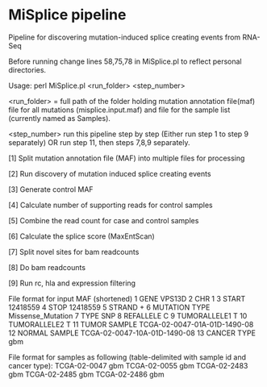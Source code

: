 # MiSplice pipeline #

Pipeline for discovering mutation-induced splice creating events from RNA-Seq

Before running change lines 58,75,78 in MiSplice.pl to reflect personal directories.

Usage: perl MiSplice.pl <run_folder> <step_number>

<run_folder> = full path of the folder holding mutation annotation file(maf) file for all mutations (misplice.input.maf) and file for the sample list (currently named as Samples).

<step_number> run this pipeline step by step (Either run step 1 to step 9 separately) OR run step 11, then steps 7,8,9 separately.

[1] Split mutation annotation file (MAF) into multiple files for processing

[2] Run discovery of mutation induced splice creating events

[3] Generate control MAF

[4] Calculate number of supporting reads for control samples

[5] Combine the read count for case and control samples
        
[6] Calculate the splice score (MaxEntScan)

[7] Split novel sites for bam readcounts 

[8] Do bam readcounts

[9] Run rc, hla and expression filtering 

File format for input MAF (shortened)
     1	GENE	VPS13D
     2	CHR	1
     3	START	12418559
     4	STOP	12418559
     5	STRAND	+
     6	MUTATION TYPE	Missense_Mutation
     7	TYPE	SNP
     8	REFALLELE	C
     9	TUMORALLELE1	T
    10	TUMORALLELE2	T
    11	TUMOR SAMPLE	TCGA-02-0047-01A-01D-1490-08
    12	NORMAL SAMPLE	TCGA-02-0047-10A-01D-1490-08
    13	CANCER TYPE gbm

File format for samples as following (table-delimited with sample id and cancer type):
	TCGA-02-0047    gbm
	TCGA-02-0055    gbm
	TCGA-02-2483    gbm
	TCGA-02-2485    gbm
	TCGA-02-2486    gbm

